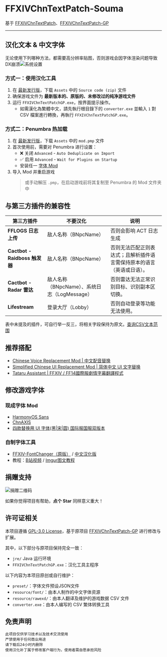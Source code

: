 # FFXIVChnTextPatch-Souma

基于 [FFXIVChnTextPatch](https://github.com/reusu/FFXIVChnTextPatch)、[FFXIVChnTextPatch-GP](https://github.com/GpointChen/FFXIVChnTextPatch-GP)

---

## 汉化文本 & 中文字体

无论使用下列哪种方法，都需要高分辨率贴图，否则游戏会因字体渲染问题导致DX崩溃![系统设置](https://github.com/user-attachments/assets/7aa1867e-1151-47aa-85a2-f7694ca8b56b)

### 方式一：使用汉化工具

1. 在 [最新发行版](https://github.com/Souma-Sumire/FFXIVChnTextPatch-Souma/releases)，下载 `Assets` 中的 `Source code (zip)` 文件
1. 确保游戏文件为 **最新版本的、原版的、未修改过的纯净游戏文件**
1. 运行 `FFXIVChnTextPatchGP.exe`，按界面提示操作。
   - 如需漢化為繁體中文，請先執行根目錄下的 `converter.exe` 並輸入 `1` 對 CSV 檔案進行轉換，再執行 `FFXIVChnTextPatchGP.exe`。

### 方式二：Penumbra 热加载

1. 在 [最新发行版](https://github.com/Souma-Sumire/FFXIVChnTextPatch-Souma/releases)，下载 `Assets` 中的 `mod.pmp` 文件
1. 首次使用前，需要对 Penumbra 进行设置：
   - ❌ 关闭 `Advanced` - `Auto Deduplicate on Import`
   - ✅ 启用 `Advanced` - `Wait for Plugins on Startup`
   - 安装任一 [字体 Mod](#现成字体-mod)
1. 导入 Mod 并重启游戏
   > 或手动解压 `.pmp`，在启动游戏前将其复制至 Penumbra 的 Mod 文件夹中

## 与第三方插件的兼容性

| 第三方插件                    | 不要汉化                        | 说明                                 |
| -------------------------- | ------------------------------- | ---------------------------------- |
| **FFLOGS 日志上传**              | 敌人名称（BNpcName）                  | 否则会影响 ACT 日志生成   |
| **Cactbot - Raidboss 触发器** | 敌人名称（BNpcName）                  | 否则无法匹配正则表达式；且解析插件语言需保持原本的语言（英语或日语）。 |
| **Cactbot - Radar 雷达**     | 敌人名称（BNpcName）、系统日志（LogMessage） | 否则雷达无法正常识别目标、识别副本区切换。                      |
| **Lifestream**             | 登录大厅（Lobby）                     | 否则自动登录等功能无法使用。                      |

表中未提及的插件，可自行举一反三，将相关字段保持为原文。[查询CSV文本范围](https://github.com/Souma-Sumire/FFXIVChnTextPatch-Souma/wiki/CSV%E6%96%87%E4%BB%B6)

## 推荐搭配

- [Chinese Voice Replacement Mod | 中文配音替换](https://heliosphere.app/mod/zr5qx0jqdd61q37ajpnsv98h6m)
- [Simplified Chinese UI Replacement Mod | 简体中文 UI 文字替换](https://heliosphere.app/mod/e74r2qz4m52n714t05r1555gam)
- [Tataru Assistant | FFXIV / FF14國際服劇情字幕翻譯程式](https://home.gamer.com.tw/artwork.php?sn=5323128)

## 修改游戏字体

### 现成字体 Mod

- [HarmonyOS Sans](https://github.com/Souma-Sumire/FFXIVChnTextPatch-Souma/releases/download/v2.11.5/HarmonyOS.Sans.pmp)
- [ChnAXIS](https://github.com/Souma-Sumire/FFXIVChnTextPatch-Souma/releases/download/v2.4.4/ChnAXIS.pmp)
- [四款替换用 UI 字体(黑|宋|圆) 国际服国服双版本](https://bbs.tggfl.com/topic/221/%E5%9B%9B%E6%AC%BE%E6%9B%BF%E6%8D%A2%E7%94%A8-ui-%E5%AD%97%E4%BD%93-%E9%BB%91-%E5%AE%8B-%E5%9C%86-%E5%9B%BD%E9%99%85%E6%9C%8D%E5%9B%BD%E6%9C%8D%E5%8F%8C%E7%89%88%E6%9C%AC)

### 自制字体工具

- [FFXIV-FontChanger（原版）](https://github.com/Soreepeong/FFXIV-FontChanger) / [中文汉化版](https://github.com/AtmoOmen/FFXIV-FontChanger)
- 教程：[B站视频](https://www.bilibili.com/video/BV1XG411g7Gt) / [Imgur图文教程](https://imgur.com/a/Cojm6og)

## 捐赠支持

![捐赠二维码](https://github.com/Souma-Sumire/FFXIVChnTextPatch-Souma/assets/33572696/1fec3974-0b6d-43df-9afc-2d760c33f9b5)

如果你觉得项目有帮助，**点个 Star** 同样意义重大！

## 许可证相关

本项目遵循 [GPL-3.0 License](https://www.gnu.org/licenses/gpl-3.0.html)，基于原项目 [FFXIVChnTextPatch-GP](https://github.com/GpointChen/FFXIVChnTextPatch-GP) 进行修改与扩展。

其中，以下部分与原项目保持完全一致：

- `jre/` Java 运行环境
- `FFXIVChnTextPatchGP.exe`：汉化工具主程序

以下内容为本项目原创或自行维护：

- `preset/`：字体文件预设JSON文件
- `resource/font/`：由本人制作的中文字体资源
- `resource/rawexd/`：由本人翻译及维护的游戏数据 CSV 文件
- `converter.exe`：由本人编写的 CSV 繁体转换工具

## 免责声明

```text
此项目仅供学习技术以及技术交流使用
严禁使用于任何商业用途
请下载后24小时内删除
使用汉化补丁属于修改客户端行为，使用者需自愿承担风险
```
